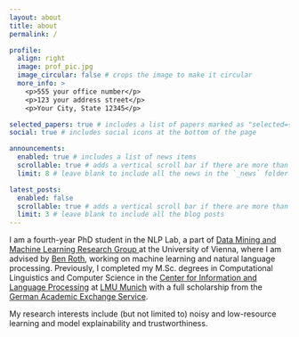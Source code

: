 ```yaml
---
layout: about
title: about
permalink: /

profile:
  align: right
  image: prof_pic.jpg
  image_circular: false # crops the image to make it circular
  more_info: >
    <p>555 your office number</p>
    <p>123 your address street</p>
    <p>Your City, State 12345</p>

selected_papers: true # includes a list of papers marked as "selected={true}"
social: true # includes social icons at the bottom of the page

announcements:
  enabled: true # includes a list of news items
  scrollable: true # adds a vertical scroll bar if there are more than 3 news items
  limit: 8 # leave blank to include all the news in the `_news` folder

latest_posts:
  enabled: false
  scrollable: true # adds a vertical scroll bar if there are more than 3 new posts items
  limit: 3 # leave blank to include all the blog posts
---
```


I am a fourth-year PhD student in the NLP Lab, a part of [Data Mining and Machine Learning Research Group ](https://dm.cs.univie.ac.at) at 
the University of Vienna, where I am advised by [Ben Roth](https://www.benjaminroth.net), 
working on machine learning and natural language processing. 
Previously, I completed my M.Sc. degrees in Computational Linguistics and Computer Science in the 
[Center for Information and Language Processing](https://www.cis.uni-muenchen.de/) 
at [LMU Munich](https://www.lmu.de/en/index.html) with a full scholarship from the 
[German Academic Exchange Service](https://www.daad.de/en/).

My research interests include (but not limited to) noisy and low-resource learning and model explainability and trustworthiness.